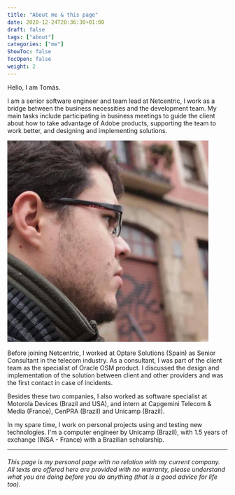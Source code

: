 ```yaml
---
title: "About me & this page"
date: 2020-12-24T20:36:30+01:00
draft: false
tags: ["about"]
categories: ["me"]
ShowToc: false
TocOpen: false
weight: 2
---
```


Hello, I am Tomás.

I am a senior software engineer and team lead at Netcentric, I work as a bridge between the business necessities and the development team. My main tasks include participating in business meetings to guide the client about how to take advantage of Adobe products, supporting the team to work better, and designing and implementing solutions.

![aa](/images/avatar.jpg)

Before joining Netcentric, I worked at Optare Solutions (Spain) as Senior Consultant in the telecom industry. As a consultant, I was part of the client team as the specialist of Oracle OSM product. I discussed the design and implementation of the solution between client and other providers and was the first contact in case of incidents.

Besides these two companies, I also worked as software specialist at Motorola Devices (Brazil and USA), and intern at Capgemini Telecom & Media (France), CenPRA (Brazil) and Unicamp (Brazil).

In my spare time, I work on personal projects using and testing new technologies. I'm a computer engineer by Unicamp (Brazil), with 1.5 years of exchange (INSA - France) with a Brazilian scholarship.

----

###### This page is my personal page with no relation with my current company. All texts are offered here are provided with no warranty, please understand what you are doing before you do anything (that is a good advice for life too).